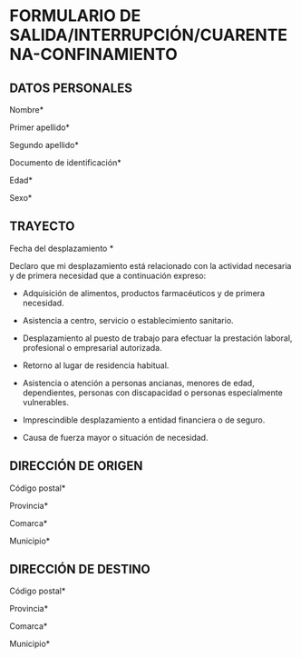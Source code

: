 # FORMULARIO DE SALIDA/INTERRUPCIÓN/CUARENTENA-CONFINAMIENTO

## DATOS PERSONALES 

Nombre* 

Primer apellido* 

Segundo apellido* 

Documento de identificación* 

Edad* 

Sexo* 

## TRAYECTO

Fecha del desplazamiento * 

Declaro que mi desplazamiento está relacionado con la actividad necesaria y de primera necesidad que a continuación expreso: 
 
* Adquisición de alimentos, productos farmacéuticos y de primera necesidad. 

* Asistencia a centro, servicio o establecimiento sanitario. 

* Desplazamiento al puesto de trabajo para efectuar la prestación laboral, profesional o empresarial autorizada. 

* Retorno al lugar de residencia habitual. 

* Asistencia o atención a personas ancianas, menores de edad, dependientes, personas con discapacidad o personas especialmente vulnerables. 

* Imprescindible desplazamiento a entidad financiera o de seguro. 

* Causa de fuerza mayor o situación de necesidad. 


## DIRECCIÓN DE ORIGEN

Código postal* 

Provincia* 

Comarca* 

Municipio* 


## DIRECCIÓN DE DESTINO

Código postal* 

Provincia* 

Comarca* 

Municipio* 

